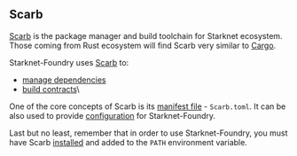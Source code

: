 ## Scarb

[Scarb](https://docs.swmansion.com/scarb) is the package manager and build toolchain for Starknet ecosystem.
Those coming from Rust ecosystem will find Scarb very similar to [Cargo](https://doc.rust-lang.org/cargo/).

Starknet-Foundry uses [Scarb](https://docs.swmansion.com/scarb) to:
- [manage dependencies](https://docs.swmansion.com/scarb/docs/reference/specifying-dependencies)
- [build contracts](https://docs.swmansion.com/scarb/docs/starknet/contract-target)\

One of the core concepts of Scarb is its [manifest file](https://docs.swmansion.com/scarb/docs/reference/manifest) - `Scarb.toml`.
It can be also used to provide [configuration](../projects/configuration.md) for Starknet-Foundry.

Last but no least, remember that in order to use Starknet-Foundry, you must have Scarb 
[installed](https://docs.swmansion.com/scarb/download) and added to the `PATH` environment variable. 
